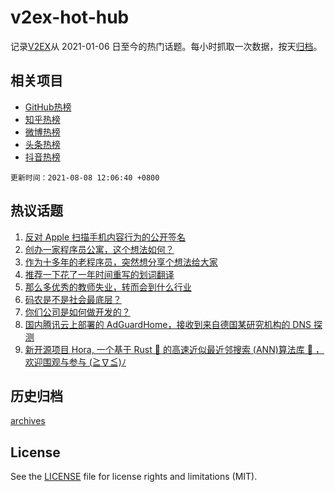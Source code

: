 # v2ex-hot-hub

 记录[V2EX](https://www.v2ex.com/)从 2021-01-06 日至今的热门话题。每小时抓取一次数据，按天[归档](archives)。
 
 ## 相关项目

- [GitHub热榜](https://github.com/lonnyzhang423/github-hot-hub)
- [知乎热榜](https://github.com/lonnyzhang423/zhihu-hot-hub)
- [微博热榜](https://github.com/lonnyzhang423/weibo-hot-hub)
- [头条热榜](https://github.com/lonnyzhang423/toutiao-hot-hub)
- [抖音热榜](https://github.com/lonnyzhang423/douyin-hot-hub)


 `更新时间：2021-08-08 12:06:40 +0800`

## 热议话题

1. [反对 Apple 扫描手机内容行为的公开签名](https://www.v2ex.com/t/794268)
1. [创办一家程序员公寓，这个想法如何？](https://www.v2ex.com/t/794277)
1. [作为十多年的老程序员，突然想分享个想法给大家](https://www.v2ex.com/t/794250)
1. [推荐一下花了一年时间重写的划词翻译](https://www.v2ex.com/t/794286)
1. [那么多优秀的教师失业，转而会到什么行业](https://www.v2ex.com/t/794317)
1. [码农是不是社会最底层？](https://www.v2ex.com/t/794335)
1. [你们公司是如何做开发的？](https://www.v2ex.com/t/794293)
1. [国内腾讯云上部署的 AdGuardHome，接收到来自德国某研究机构的 DNS 探测](https://www.v2ex.com/t/794324)
1. [新开源项目 Hora, 一个基于 Rust 🦀 的高速近似最近邻搜索 (ANN)算法库 🚀 ，欢迎围观与参与 (≧∇≦)ﾉ](https://www.v2ex.com/t/794292)

## 历史归档

[archives](archives)

## License

See the [LICENSE](LICENSE) file for license rights and limitations (MIT).
